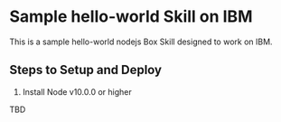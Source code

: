 # Sample hello-world Skill on IBM

This is a sample hello-world nodejs Box Skill designed to work on IBM.


## Steps to Setup and Deploy

1. Install Node v10.0.0 or higher

TBD